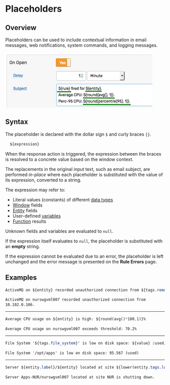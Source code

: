 # Placeholders

## Overview

Placeholders can be used to include contextual information in email messages, web notifications, system commands, and logging messages.

![](images/placeholders-email.png)

## Syntax

The placeholder is declared with the dollar sign `$` and curly braces `{}`.

```php
  ${expression}
```
When the response action is triggered, the expression between the braces is resolved to a concrete value based on the window context.

The replacements in the original input text, such as email subject, are performed _in-place_ where each placeholder is substituted with the value of its expression, converted to a string.

The expression may refer to:

* Literal values (constants) of different [data types](variable.md#data-types)
* [Window](window.md#window-fields) fields
* [Entity](../api/meta/entity/list.md#fields) fields
* User-defined [variables](variables.md)
* [Function](functions.md) results

Unknown fields and variables are evaluated to `null`.

If the expression itself evaluates to `null`, the placeholder is substituted with an **empty** string.

If the expression cannot be evaluated due to an error, the placeholder is left unchanged and the error message is presented on the **Rule Errors** page.

## Examples

```css
ActiveMQ on ${entity} recorded unauthorized connection from ${tags.remoteaddress}.
```
```
ActiveMQ on nurswgvml007 recorded unauthorized connection from 10.102.0.106.
```

---

```css
Average CPU usage on ${entity} is high: ${round(avg()*100,1)}%
```
```
Average CPU usage on nurswgvml007 exceeds threshold: 70.2%
```

---

```css
File System '${tags.file_system}' is low on disk space: ${value} (used)
```
```
File System '/opt/apps' is low on disk space: 95.567 (used)
```

---

```css
Server ${entity.label}/${entity} located at site ${lower(entity.tags.location)} is shutting down.
```
```
Server Apps-NUR/nurswgvml007 located at site NUR is shutting down.
```
